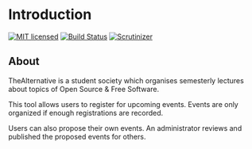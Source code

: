 # Introduction
[![MIT licensed](https://img.shields.io/badge/license-MIT-blue.svg)](./LICENSE) 
[![Build Status](https://travis-ci.com/TheAlternativeZurich/triage.svg?branch=main)](https://travis-ci.com/TheAlternativeZurich/triage)
[![Scrutinizer](https://scrutinizer-ci.com/g/TheAlternativeZurich/triage/badges/quality-score.png?b=main)](https://scrutinizer-ci.com/g/TheAlternativeZurich/triage)

## About
TheAlternative is a student society which organises semesterly lectures about topics of Open Source & Free Software.

This tool allows users to register for upcoming events. Events are only organized if enough registrations are recorded.

Users can also propose their own events. An administrator reviews and published the proposed events for others.
